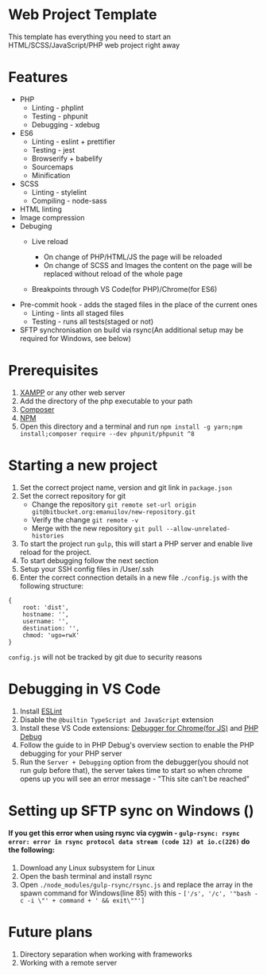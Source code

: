# Web Project Template
This template has everything you need to start an HTML/SCSS/JavaScript/PHP web project right away

# Features
* PHP
   * Linting - phplint
   * Testing - phpunit
   * Debugging - xdebug
* ES6
  * Linting - eslint + prettifier
  * Testing - jest
  * Browserify + babelify
  * Sourcemaps
  * Minification
* SCSS
   * Linting - stylelint
   * Compiling - node-sass
* HTML linting
* Image compression
* Debuging
  * Live reload
    *  On change of PHP/HTML/JS the page will be reloaded
    *  On change of SCSS and Images the content on the page will be replaced without reload of the whole page
    
  * Breakpoints through VS Code(for PHP)/Chrome(for ES6)
* Pre-commit hook - adds the staged files in the place of the current ones
   * Linting - lints all staged files
   * Testing - runs all tests(staged or not)
 * SFTP synchronisation on build via rsync(An additional setup may be required for Windows, see below)


# Prerequisites
1. [XAMPP](https://www.apachefriends.org/download.html) or any other web server
2. Add the directory of the php executable to your path
3. [Composer](https://getcomposer.org/download/) 
4. [NPM](https://nodejs.org/en/)
5. Open this directory and a terminal and run `npm install -g yarn;npm install;composer require --dev phpunit/phpunit ^8`

# Starting a new project
1. Set the correct project name, version and git link in `package.json`
2. Set the correct repository for git
    * Change the repository `git remote set-url origin git@bitbucket.org:emanuilov/new-repository.git`
    * Verify the change `git remote -v`
    * Merge with the new repository `git pull --allow-unrelated-histories`
3. To start the project run `gulp`, this will start a PHP server and enable live reload for the project.
4. To start debugging follow the next section
5. Setup your SSH config files in /User/.ssh
6. Enter the correct connection details in a new file `./config.js` with the following structure:
```
{
	root: 'dist',
	hostname: '',
	username: '',
	destination: '',
	chmod: 'ugo=rwX'
}
```
`config.js` will not be tracked by git due to security reasons

# Debugging in VS Code
1. Install [ESLint](https://marketplace.visualstudio.com/items?itemName=dbaeumer.vscode-eslint)
2. Disable the `@builtin TypeScript and JavaScript` extension
3. Install these VS Code extensions: [Debugger for Chrome(for JS)](https://marketplace.visualstudio.com/items?itemName=msjsdiag.debugger-for-chrome) and [PHP Debug](https://marketplace.visualstudio.com/items?itemName=felixfbecker.php-debug)
4. Follow the guide to in PHP Debug's overview section to enable the PHP debugging for your PHP server
5. Run the `Server + Debugging` option from the debugger(you should not run gulp before that), the server takes time to start so when chrome opens up you will see an error message - "This site can't be reached"

# Setting up SFTP sync on Windows ()
#### If you get this error when using rsync via cygwin - `gulp-rsync: rsync error: error in rsync protocol data stream (code 12) at io.c(226)` do the following:
1. Download any Linux subsystem for Linux
2. Open the bash terminal and install rsync
3. Open `./node_modules/gulp-rsync/rsync.js` and replace the array in the spawn command for Windows(line 85) with this - `['/s', '/c', '"bash -c -i \"' + command + ' && exit\""']`

# Future plans
1. Directory separation when working with frameworks
2. Working with a remote server